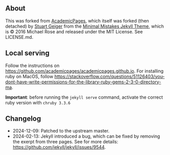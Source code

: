 ## About

This was forked from [AcademicPages](https://github.com/academicpages/academicpages.github.io), which itself was forked (then detached) by [Stuart Geiger](https://github.com/staeiou) from the [Minimal Mistakes Jekyll Theme](https://mmistakes.github.io/minimal-mistakes/), which is © 2016 Michael Rose and released under the MIT License. See LICENSE.md.

## Local serving

Follow the instructions on https://github.com/academicpages/academicpages.github.io. For installing ruby on MacOS, follow https://stackoverflow.com/questions/51126403/you-dont-have-write-permissions-for-the-library-ruby-gems-2-3-0-directory-ma.

**Important**: before running the `jekyll serve` command, activate the correct ruby version with `chruby 3.3.6`

## Changelog

* 2024-12-09: Patched to the upstream master.
* 2024-02-13: Jekyll introduced a bug, which can be fixed by removing the exerpt from three pages. See for more details: https://github.com/jekyll/jekyll/issues/9544.
